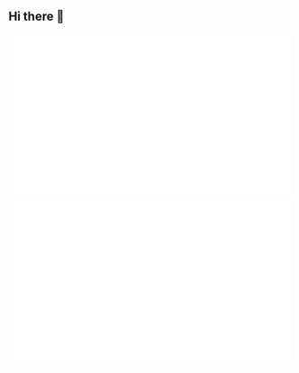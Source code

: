 ## Hi there 👋

![Languages](https://github.com/Elijah-Dangerfield/github-stats/blob/master/generated/languages.svg)
![Github Stats](https://github.com/Elijah-Dangerfield/github-stats/blob/master/generated/overview.svg)
